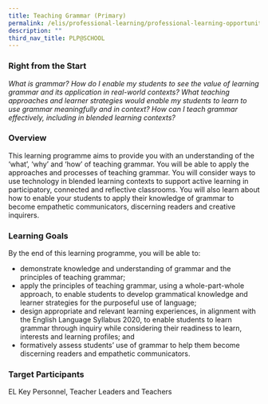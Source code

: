 ```yaml
---
title: Teaching Grammar (Primary)
permalink: /elis/professional-learning/professional-learning-opportunities/teaching-grammar/
description: ""
third_nav_title: PLP@SCHOOL
---
```


### Right from the Start

<em>What is grammar? How do I enable my students to see the value of learning grammar and its application in real-world contexts? What teaching approaches and learner strategies would enable my students to learn to use grammar meaningfully and in context? How can I teach grammar effectively, including in blended learning contexts?</em>

### Overview

This learning programme aims to provide you with an understanding of the ‘what’, ‘why’ and ‘how’ of teaching grammar. You will be able to apply the approaches and processes of teaching grammar. You will consider ways to use technology in blended learning contexts to support active learning in participatory, connected and reflective classrooms. You will also learn about how to enable your students to apply their knowledge of grammar to become empathetic communicators, discerning readers and creative inquirers.

### Learning Goals

By the end of this learning programme, you will be able to:

*   demonstrate knowledge and understanding of grammar and the principles of teaching grammar;
*   apply the principles of teaching grammar, using a whole-part-whole approach, to enable students to develop grammatical knowledge and learner strategies for the purposeful use of language;
*   design appropriate and relevant learning experiences, in alignment with the English Language Syllabus 2020, to enable students to learn grammar through inquiry while considering their readiness to learn, interests and learning profiles; and
*   formatively assess students’ use of grammar to help them become discerning readers and empathetic communicators.

### Target Participants

EL Key Personnel, Teacher Leaders and Teachers